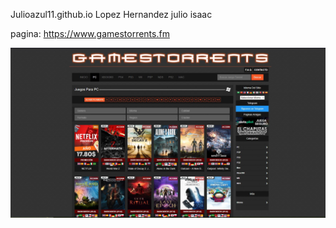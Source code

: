 Julioazul11.github.io
Lopez Hernandez julio isaac

pagina: https://www.gamestorrents.fm

![Gamestorrent](Captura.jpg)

